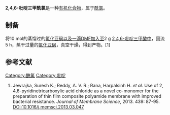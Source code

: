 **2,4,6-吡啶三甲酰氯**是一种[有机化合物](../Page/有机化合物.md "wikilink")，属于[酰氯](../Page/酰氯.md "wikilink")。

## 制备

将10 mol的蒸馏过的[氯化亚砜以及一滴DMF加入至](../Page/氯化亚砜.md "wikilink")2 g
[2,4,6-吡啶三甲酸中](../Page/2,4,6-吡啶三甲酸.md "wikilink")，回流5
h，蒸干过量的[氯化亚砜](../Page/氯化亚砜.md "wikilink")，真空干燥，得到产物。\[1\]

## 参考文献

[Category:酰氯](https://zh.wikipedia.org/wiki/Category:酰氯 "wikilink")
[Category:吡啶](https://zh.wikipedia.org/wiki/Category:吡啶 "wikilink")

1.  Jewrajka, Suresh K.; Reddy, A. V. R.; Rana, Harpalsinh H. *et al.*
    Use of 2,​4,​6-​pyridinetricarboxylic acid chloride as a novel
    co-​monomer for the preparation of thin film composite polyamide
    membrane with improved bacterial resistance. *Journal of Membrane
    Science*, 2013. 439: 87-95. <DOI:10.1016/j.memsci.2013.03.047>